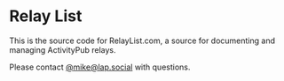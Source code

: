 # Relay List

This is the source code for RelayList.com, a source for documenting and managing ActivityPub relays. 

Please contact [@mike@lap.social](https://lap.social/@mike) with questions.